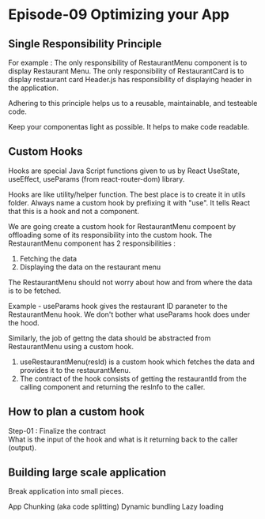 # Episode-09 Optimizing your App

## Single Responsibility Principle

For example : The only responsibility of RestaurantMenu component is to display Restaurant Menu. 
The only responsibility of RestaurantCard is to display restaurant card
Header.js has responsibility of displaying header in the application.

Adhering to this principle helps us to a reusable, maintainable, and testeable code.

Keep your componentas light as possible. It helps to make code readable.

## Custom Hooks

Hooks are special Java Script functions given to us by React
UseState, useEffect, useParams (from react-router-dom) library.

Hooks are like utility/helper function. The best place is to create it in utils folder. Always name a custom hook by prefixing it with "use".
It tells React that this is a hook and not a component. 

We are going create a custom hook for RestaurantMenu compoent by offloading some of its responsibility into the custom hook.
The RestaurantMenu component has 2 responsibilities : 
1. Fetching the data
2. Displaying the data on the restaurant menu

The RestaurantMenu should not worry about how and from where the data is to be fetched. 

Example - useParams hook gives the restaurant ID paraneter to the RestaurantMenu hook.
We don't bother what useParams hook does under the hood.

Similarly, the job of gettng the data should be abstracted from RestaurantMenu using a custom hook. 

1. useRestaurantMenu(resId) is a custom hook which fetches the data and provides it to the restaurantMenu.  
2. The contract of the hook consists of getting the restaurantId from the calling component and returning the resInfo to the caller.

## How to plan a custom hook

Step-01 : Finalize the contract  
What is the input of the hook and what is it returning back to the caller (output).

## Building large scale application

Break application into small pieces. 

App Chunking (aka code splitting)
Dynamic bundling
Lazy loading 
